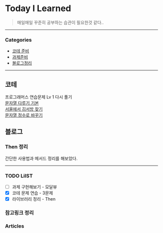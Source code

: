 # Today I Learned
> 매일매일 꾸준히 공부하는 습관이 필요한것 같다.. 

---

### Categories
- [코테 준비](#코테)
- [과제준비](#과제)
- [블로그정리](#블로그)
---

## 코테
프로그래머스 연습문제 Lv 1 다시 풀기  
[문자열 다루기 기본](https://keeplo.tistory.com/405)  
[서울에서 김서방 찾기](https://keeplo.tistory.com/404)  
[문자열 정수로 바꾸기](https://keeplo.tistory.com/403)  

## 블로그
### Then 정리
간단한 사용법과 메서드 정리를 해보았다.

---

### TODO LiIST
- [ ] 과제 구현해보기 - 모달뷰 
- [x] 코테 문제 연습 - 3문제
- [x] 라이브러리 정리 - Then

### 참고링크 정리

### Articles